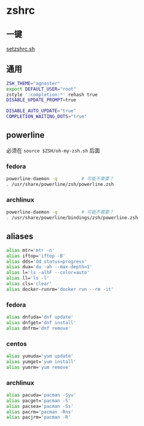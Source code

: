 # zshrc

## 一键
[setzshrc.sh](scripts/setzshrc.sh)

## 通用
``` sh
ZSH_THEME="agnoster"
export DEFAULT_USER="root"
zstyle ':completion:*' rehash true
DISABLE_UPDATE_PROMPT=true

DISABLE_AUTO_UPDATE="true"
COMPLETION_WAITING_DOTS="true"
```

## powerline
必须在 `source $ZSH/oh-my-zsh.sh` 后面
### fedora
``` sh
powerline-daemon -q         # 可能不需要？
. /usr/share/powerline/zsh/powerline.zsh
```

### archlinux
``` sh
powerline-daemon -q         # 可能不需要？
. /usr/share/powerline/bindings/zsh/powerline.zsh
```

## aliases
``` sh
alias mtr='mtr -n'
alias iftop='iftop -B'
alias dds='dd status=progress'
alias dua='du -ah --max-depth=1'
alias l='ls -alhF --color=auto'
alias ll='ls -l'
alias cls='clear'
alias docker-runrm='docker run --rm -it'
```
### fedora
``` sh
alias dnfuda='dnf update'
alias dnfget='dnf install'
alias dnfrm='dnf remove'
```
### centos
``` sh
alias yumuda='yum update'
alias yumget='yum install'
alias yumrm='yum remove'
```

### archlinux
``` sh
alias pacuda='pacman -Syu'
alias pacget='pacman -S'
alias pacsea='pacman -Ss'
alias pacrm='pacman -Rns'
alias pacjrm='pacman -R'
```

